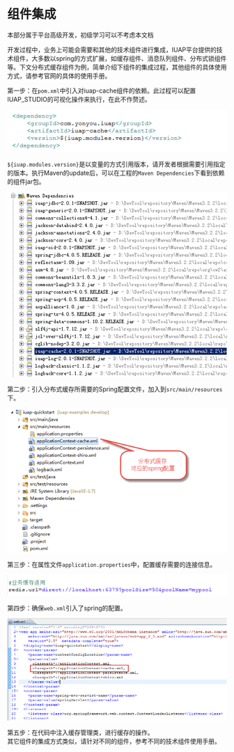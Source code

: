 # 组件集成

> 
本部分属于平台高级开发，初级学习可以不考虑本文档
> 

开发过程中，业务上可能会需要和其他的技术组件进行集成，IUAP平台提供的技术组件，大多数以spring的方式扩展，如缓存组件、消息队列组件、分布式锁组件等。下文分布式缓存组件为例，简单介绍下组件的集成过程，其他组件的具体使用方式，请参考官网的具体的使用手册。  

第一步：在`pom.xml`中引入对iuap-cache组件的依赖。此过程可以配置IUAP_STUDIO的可视化操作来执行，在此不作赘述。  


![](../img/image028.jpg)



`${iuap.modules.version}`是以变量的方式引用版本，请开发者根据需要引用指定的版本。执行Maven的update后，可以在工程的`Maven Dependencies`下看到依赖的组件jar包。  


![](../img/image029.jpg)

  

第二步：引入分布式缓存所需要的Spring配置文件，加入到`src/main/resources`下。  


![](../img/image030.jpg)


第三步：在属性文件`application.properties`中，配置缓存需要的连接信息。  


![](../img/image031.jpg)

  

第四步：确保`web.xml`引入了spring的配置。  


![](../img/image032.jpg)


第五步：在代码中注入缓存管理类，进行缓存的操作。  
其它组件的集成方式类似，请针对不同的组件，参考不同的技术组件使用手册。